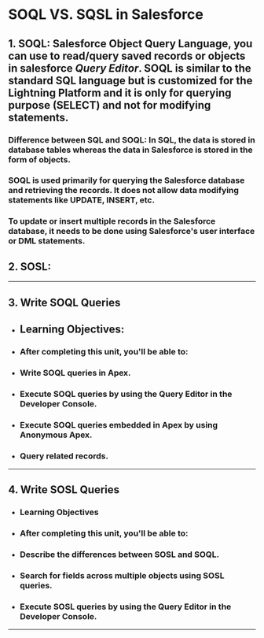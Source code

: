 # SOQL VS. SQSL in Salesforce
## 1. SOQL: Salesforce Object Query Language,  you can use to read/query saved records or objects in salesforce **_Query Editor_**. SOQL is similar to the standard SQL language but is customized for the Lightning Platform and it is only for querying purpose (SELECT) and not for modifying statements. 
### Difference between SQL and SOQL: In SQL, the data is stored in database tables whereas the data in Salesforce is stored in the form of objects.
### SOQL is used primarily for querying the Salesforce database and retrieving the records. It does not allow data modifying statements like UPDATE, INSERT, etc. 
### To update or insert multiple records in the Salesforce database, it needs to be done using Salesforce's user interface or DML statements.

## 2. SOSL: 

***
## 3. **Write SOQL Queries**

* ## Learning Objectives:
* ### After completing this unit, you'll be able to:
* ### Write SOQL queries in Apex.
* ### Execute SOQL queries by using the Query Editor in the Developer Console.
* ### Execute SOQL queries embedded in Apex by using Anonymous Apex.
* ### Query related records.
***
## 4. **Write SOSL Queries**

* ### Learning Objectives
* ### After completing this unit, you'll be able to:
* ### Describe the differences between SOSL and SOQL.
* ### Search for fields across multiple objects using SOSL queries.
* ### Execute SOSL queries by using the Query Editor in the Developer Console.
***

